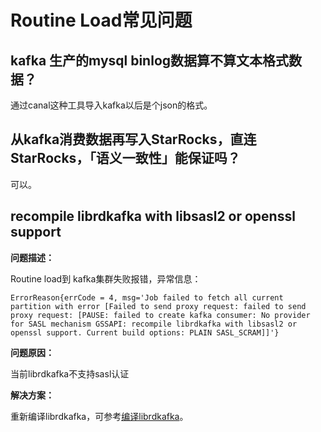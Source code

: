 # Routine Load常见问题

## kafka 生产的mysql binlog数据算不算文本格式数据？

通过canal这种工具导入kafka以后是个json的格式。

## 从kafka消费数据再写入StarRocks，直连StarRocks，「语义一致性」能保证吗？

可以。

## recompile librdkafka with libsasl2 or openssl support

**问题描述：**

Routine load到 kafka集群失败报错，异常信息：

```plain text
ErrorReason{errCode = 4, msg='Job failed to fetch all current partition with error [Failed to send proxy request: failed to send proxy request: [PAUSE: failed to create kafka consumer: No provider for SASL mechanism GSSAPI: recompile librdkafka with libsasl2 or openssl support. Current build options: PLAIN SASL_SCRAM]]'}
```

**问题原因：**

当前librdkafka不支持sasl认证

**解决方案：**

重新编译librdkafka，可参考[编译librdkafka](https://www.codeleading.com/article/8708676746/)。
